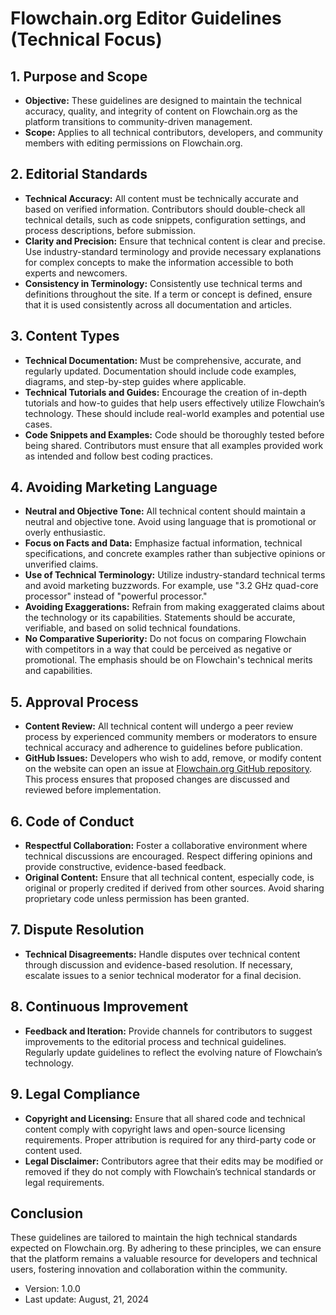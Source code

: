 # Flowchain.org Editor Guidelines (Technical Focus)

## 1. Purpose and Scope
- **Objective:** These guidelines are designed to maintain the technical accuracy, quality, and integrity of content on Flowchain.org as the platform transitions to community-driven management.
- **Scope:** Applies to all technical contributors, developers, and community members with editing permissions on Flowchain.org.

## 2. Editorial Standards
- **Technical Accuracy:** All content must be technically accurate and based on verified information. Contributors should double-check all technical details, such as code snippets, configuration settings, and process descriptions, before submission.
- **Clarity and Precision:** Ensure that technical content is clear and precise. Use industry-standard terminology and provide necessary explanations for complex concepts to make the information accessible to both experts and newcomers.
- **Consistency in Terminology:** Consistently use technical terms and definitions throughout the site. If a term or concept is defined, ensure that it is used consistently across all documentation and articles.

## 3. Content Types
- **Technical Documentation:** Must be comprehensive, accurate, and regularly updated. Documentation should include code examples, diagrams, and step-by-step guides where applicable.
- **Technical Tutorials and Guides:** Encourage the creation of in-depth tutorials and how-to guides that help users effectively utilize Flowchain’s technology. These should include real-world examples and potential use cases.
- **Code Snippets and Examples:** Code should be thoroughly tested before being shared. Contributors must ensure that all examples provided work as intended and follow best coding practices.

## 4. Avoiding Marketing Language
- **Neutral and Objective Tone:** All technical content should maintain a neutral and objective tone. Avoid using language that is promotional or overly enthusiastic.
- **Focus on Facts and Data:** Emphasize factual information, technical specifications, and concrete examples rather than subjective opinions or unverified claims.
- **Use of Technical Terminology:** Utilize industry-standard technical terms and avoid marketing buzzwords. For example, use "3.2 GHz quad-core processor" instead of "powerful processor."
- **Avoiding Exaggerations:** Refrain from making exaggerated claims about the technology or its capabilities. Statements should be accurate, verifiable, and based on solid technical foundations.
- **No Comparative Superiority:** Do not focus on comparing Flowchain with competitors in a way that could be perceived as negative or promotional. The emphasis should be on Flowchain's technical merits and capabilities.

## 5. Approval Process
- **Content Review:** All technical content will undergo a peer review process by experienced community members or moderators to ensure technical accuracy and adherence to guidelines before publication.
- **GitHub Issues:** Developers who wish to add, remove, or modify content on the website can open an issue at [Flowchain.org GitHub repository](https://github.com/flowchain/flowchain.org). This process ensures that proposed changes are discussed and reviewed before implementation.

## 6. Code of Conduct
- **Respectful Collaboration:** Foster a collaborative environment where technical discussions are encouraged. Respect differing opinions and provide constructive, evidence-based feedback.
- **Original Content:** Ensure that all technical content, especially code, is original or properly credited if derived from other sources. Avoid sharing proprietary code unless permission has been granted.

## 7. Dispute Resolution
- **Technical Disagreements:** Handle disputes over technical content through discussion and evidence-based resolution. If necessary, escalate issues to a senior technical moderator for a final decision.

## 8. Continuous Improvement
- **Feedback and Iteration:** Provide channels for contributors to suggest improvements to the editorial process and technical guidelines. Regularly update guidelines to reflect the evolving nature of Flowchain’s technology.

## 9. Legal Compliance
- **Copyright and Licensing:** Ensure that all shared code and technical content comply with copyright laws and open-source licensing requirements. Proper attribution is required for any third-party code or content used.
- **Legal Disclaimer:** Contributors agree that their edits may be modified or removed if they do not comply with Flowchain’s technical standards or legal requirements.

## Conclusion
These guidelines are tailored to maintain the high technical standards expected on Flowchain.org. By adhering to these principles, we can ensure that the platform remains a valuable resource for developers and technical users, fostering innovation and collaboration within the community.

- Version: 1.0.0
- Last update: August, 21, 2024
